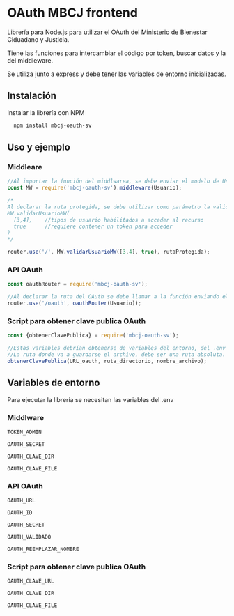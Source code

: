 
# OAuth MBCJ frontend

Librería para Node.js para utilizar el OAuth del Ministerio de Bienestar Ciduadano y Justicia.

Tiene las funciones para intercambiar el código por token, buscar datos y la del middleware.

Se utiliza junto a express y debe tener las variables de entorno inicializadas.

## Instalación

Instalar la librería con NPM

```bash
  npm install mbcj-oauth-sv
```


## Uso y ejemplo

### Middleare

```javascript
//Al importar la función del middlwarea, se debe enviar el modelo de Usuario de sequelize
const MW = require('mbcj-oauth-sv').middleware(Usuario);

/*
Al declarar la ruta protegida, se debe utilizar como parámetro la validación, indicando la siguiente información:
MW.validarUsuarioMW(
  [3,4],    //tipos de usuario habilitados a acceder al recurso
  true      //requiere contener un token para acceder
)
*/

router.use('/', MW.validarUsuarioMW([3,4], true), rutaProtegida);
```


### API OAuth

```javascript
const oauthRouter = require('mbcj-oauth-sv');

//Al declarar la ruta del OAuth se debe llamar a la función enviando el modelo de Usuario de sequelize
router.use('/oauth', oauthRouter(Usuario));
```


### Script para obtener clave publica OAuth

```javascript
const {obtenerClavePublica} = require('mbcj-oauth-sv');

//Estas variables debrían obtenerse de variables del entorno, del .env
//La ruta donde va a guardarse el archivo, debe ser una ruta absoluta.
obtenerClavePublica(URL_oauth, ruta_directorio, nombre_archivo);
```
## Variables de entorno

Para ejecutar la librería se necesitan las variables del .env 

### Middlware

`TOKEN_ADMIN` 

`OAUTH_SECRET` 

`OAUTH_CLAVE_DIR` 

`OAUTH_CLAVE_FILE`

### API OAuth

`OAUTH_URL` 

`OAUTH_ID` 

`OAUTH_SECRET` 

`OAUTH_VALIDADO` 

`OAUTH_REEMPLAZAR_NOMBRE`

### Script para obtener clave publica OAuth

`OAUTH_CLAVE_URL` 

`OAUTH_CLAVE_DIR`

`OAUTH_CLAVE_FILE`